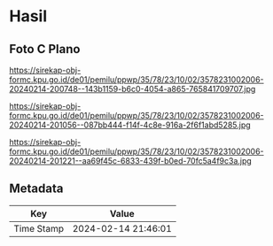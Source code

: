 # Hasil

## Foto C Plano

https://sirekap-obj-formc.kpu.go.id/de01/pemilu/ppwp/35/78/23/10/02/3578231002006-20240214-200748--143b1159-b6c0-4054-a865-765841709707.jpg

https://sirekap-obj-formc.kpu.go.id/de01/pemilu/ppwp/35/78/23/10/02/3578231002006-20240214-201056--087bb444-f14f-4c8e-916a-2f6f1abd5285.jpg

https://sirekap-obj-formc.kpu.go.id/de01/pemilu/ppwp/35/78/23/10/02/3578231002006-20240214-201221--aa69f45c-6833-439f-b0ed-70fc5a4f9c3a.jpg


## Metadata

| Key        | Value               |
| ---------- | ------------------- |
| Time Stamp | 2024-02-14 21:46:01 |



